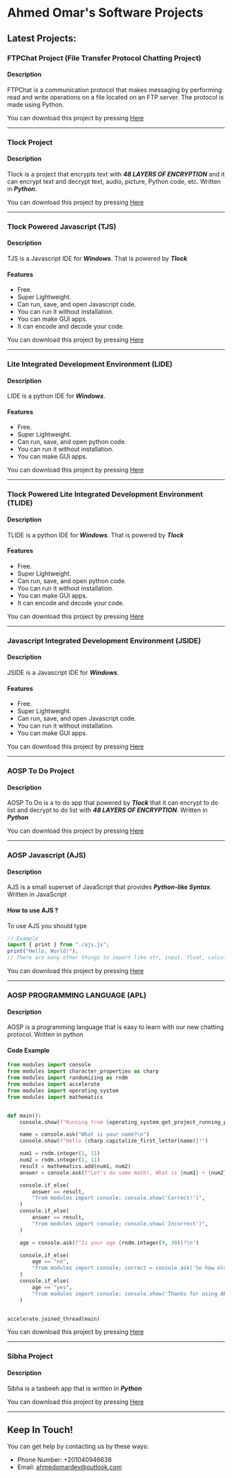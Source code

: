 # **Ahmed Omar's Software Projects**

## **Latest Projects:**

### **FTPChat Project (File Transfer Protocol Chatting Project)**

#### **Description**

FTPChat is a communication protocol that makes messaging by performing read and write operations on a file located on an FTP server. The protocol is made using Python.


You can download this project by pressing [Here]()

---

### **Tlock Project**

#### **Description**

Tlock is a project that encrypts text with _**48 LAYERS OF ENCRYPTION**_
and it can encrypt text and decrypt text, audio, picture, Python code, etc. Written in **_Python_**.

You can download this project by pressing [Here]()

---

### **Tlock Powered Javascript (TJS)**

#### **Description**

TJS is a Javascript IDE for **_Windows_**.
That is powered by **_Tlock_**

#### **Features**

- Free.
- Super Lightweight.
- Can run, save, and open Javascript code.
- You can run it without installation.
- You can make GUI apps.
- It can encode and decode your code.

You can download this project by pressing [Here]()

---

### **Lite Integrated Development Environment (LIDE)**

#### **Description**

LIDE is a python IDE for **_Windows_**.

#### **Features**

- Free.
- Super Lightweight.
- Can run, save, and open python code.
- You can run it without installation.
- You can make GUI apps.

You can download this project by pressing [Here]()

---

### **Tlock Powered Lite Integrated Development Environment (TLIDE)**

#### **Description**

TLIDE is a python IDE for **_Windows_**.
That is powered by **_Tlock_**

#### **Features**

- Free.
- Super Lightweight.
- Can run, save, and open python code.
- You can run it without installation.
- You can make GUI apps.
- It can encode and decode your code.

You can download this project by pressing [Here]()

---

### **Javascript Integrated Development Environment (JSIDE)**

#### **Description**

JSIDE is a Javascript IDE for **_Windows_**.

#### **Features**

- Free.
- Super Lightweight.
- Can run, save, and open Javascript code.
- You can run it without installation.
- You can make GUI apps.

You can download this project by pressing [Here]()

---

### **AOSP To Do Project**

#### **Description**

AOSP To Do is a to do app that powered by **_Tlock_** that
it can encrypt to do list and decrypt to do list with **_48 LAYERS OF ENCRYPTION_**. Written in **_Python_**

You can download this project by pressing [Here]()

---

### **AOSP Javascript (AJS)**

#### **Description**

AJS is a small superset of JavaScript that provides **_Python-like Syntax_**. Written in JavaScript

#### How to use AJS ?

To use AJS you should type

```js
// Example
import { print } from "./ajs.js";
print("Hello, World!");
// There are many other things to import like str, input, float, calculator
```

You can download this project by pressing [Here]()

---

### **AOSP PROGRAMMING LANGUAGE (APL)**

#### **Description**

AOSP is a programming language that is easy to learn with our new chatting protocol. Written in python

#### **Code Example**

```python
from modules import console
from modules import character_properties as charp
from modules import randomizing as rndm
from modules import accelerate
from modules import operating_system
from modules import mathematics


def main():
    console.show(f"Running from {operating_system.get_project_running_path()}")

    name = console.ask("What is your name?\n")
    console.show(f"Hello {charp.capitalize_first_letter(name)}!")

    num1 = rndm.integer(1, 11)
    num2 = rndm.integer(1, 11)
    result = mathematics.add(num1, num2)
    answer = console.ask(f"Let's do some math!, What is {num1} + {num2}?\n")

    console.if_else(
        answer == result,
        "from modules import console; console.show('Correct!')",
    )
    console.if_else(
        answer == result,
        "from modules import console; console.show('Incorrect')",
    )

    age = console.ask(f"Is your age {rndm.integer(9, 30)}?\n")

    console.if_else(
        age == "no",
        "from modules import console; correct = console.ask('So how old are you?'); console.show(f'Ok, Thanks for using APL!')",
    )
    console.if_else(
        age == "yes",
        "from modules import console; console.show('Thanks for using APL!')",
    )


accelerate.joined_thread(main)

```

You can download this project by pressing [Here]()

---

### **Sibha Project**

#### **Description**

Sibha is a tasbeeh app that is written in **_Python_**

You can download this project by pressing [Here]()

---

## **Keep In Touch!**

You can get help by contacting us by these ways:

- Phone Number: +201040946638
- Email: ahmedomardev@outlook.com
